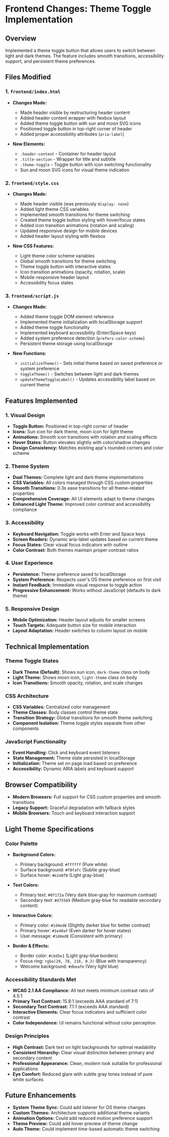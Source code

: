 # Frontend Changes: Theme Toggle Implementation

## Overview
Implemented a theme toggle button that allows users to switch between light and dark themes. The feature includes smooth transitions, accessibility support, and persistent theme preferences.

## Files Modified

### 1. `frontend/index.html`
- **Changes Made:**
  - Made header visible by restructuring header content
  - Added header content wrapper with flexbox layout
  - Added theme toggle button with sun and moon SVG icons
  - Positioned toggle button in top-right corner of header
  - Added proper accessibility attributes (`aria-label`)

- **New Elements:**
  - `.header-content` - Container for header layout
  - `.title-section` - Wrapper for title and subtitle
  - `.theme-toggle` - Toggle button with icon switching functionality
  - Sun and moon SVG icons for visual theme indication

### 2. `frontend/style.css`
- **Changes Made:**
  - Made header visible (was previously `display: none`)
  - Added light theme CSS variables
  - Implemented smooth transitions for theme switching
  - Created theme toggle button styling with hover/focus states
  - Added icon transition animations (rotation and scaling)
  - Updated responsive design for mobile devices
  - Added header layout styling with flexbox

- **New CSS Features:**
  - Light theme color scheme variables
  - Global smooth transitions for theme switching
  - Theme toggle button with interactive states
  - Icon transition animations (opacity, rotation, scale)
  - Mobile-responsive header layout
  - Accessibility focus states

### 3. `frontend/script.js`
- **Changes Made:**
  - Added theme toggle DOM element reference
  - Implemented theme initialization with localStorage support
  - Added theme toggle functionality
  - Implemented keyboard accessibility (Enter/Space keys)
  - Added system preference detection (`prefers-color-scheme`)
  - Persistent theme storage using localStorage

- **New Functions:**
  - `initializeTheme()` - Sets initial theme based on saved preference or system preference
  - `toggleTheme()` - Switches between light and dark themes
  - `updateThemeToggleLabel()` - Updates accessibility label based on current theme

## Features Implemented

### 1. Visual Design
- **Toggle Button:** Positioned in top-right corner of header
- **Icons:** Sun icon for dark theme, moon icon for light theme
- **Animations:** Smooth icon transitions with rotation and scaling effects
- **Hover States:** Button elevates slightly with color/shadow changes
- **Design Consistency:** Matches existing app's rounded corners and color scheme

### 2. Theme System
- **Dual Themes:** Complete light and dark theme implementations
- **CSS Variables:** All colors managed through CSS custom properties
- **Smooth Transitions:** 0.3s ease transitions for all theme-related properties
- **Comprehensive Coverage:** All UI elements adapt to theme changes
- **Enhanced Light Theme:** Improved color contrast and accessibility compliance

### 3. Accessibility
- **Keyboard Navigation:** Toggle works with Enter and Space keys
- **Screen Readers:** Dynamic aria-label updates based on current theme
- **Focus States:** Clear visual focus indicators with outline
- **Color Contrast:** Both themes maintain proper contrast ratios

### 4. User Experience
- **Persistence:** Theme preference saved to localStorage
- **System Preference:** Respects user's OS theme preference on first visit
- **Instant Feedback:** Immediate visual response to toggle action
- **Progressive Enhancement:** Works without JavaScript (defaults to dark theme)

### 5. Responsive Design
- **Mobile Optimization:** Header layout adjusts for smaller screens
- **Touch Targets:** Adequate button size for mobile interaction
- **Layout Adaptation:** Header switches to column layout on mobile

## Technical Implementation

### Theme Toggle States
- **Dark Theme (Default):** Shows sun icon, `dark-theme` class on body
- **Light Theme:** Shows moon icon, `light-theme` class on body
- **Icon Transitions:** Smooth opacity, rotation, and scale changes

### CSS Architecture
- **CSS Variables:** Centralized color management
- **Theme Classes:** Body classes control theme state
- **Transition Strategy:** Global transitions for smooth theme switching
- **Component Isolation:** Theme toggle styles separate from other components

### JavaScript Functionality
- **Event Handling:** Click and keyboard event listeners
- **State Management:** Theme state persisted in localStorage
- **Initialization:** Theme set on page load based on preference
- **Accessibility:** Dynamic ARIA labels and keyboard support

## Browser Compatibility
- **Modern Browsers:** Full support for CSS custom properties and smooth transitions
- **Legacy Support:** Graceful degradation with fallback styles
- **Mobile Browsers:** Touch and keyboard interaction support

## Light Theme Specifications

### Color Palette
- **Background Colors:**
  - Primary background: `#ffffff` (Pure white)
  - Surface background: `#f8fafc` (Subtle gray-blue)
  - Surface hover: `#e2e8f0` (Light gray-blue)

- **Text Colors:**
  - Primary text: `#0f172a` (Very dark blue-gray for maximum contrast)
  - Secondary text: `#475569` (Medium gray-blue for readable secondary content)

- **Interactive Colors:**
  - Primary color: `#1d4ed8` (Slightly darker blue for better contrast)
  - Primary hover: `#1e40af` (Even darker for hover states)
  - User message: `#1d4ed8` (Consistent with primary)

- **Border & Effects:**
  - Border color: `#cbd5e1` (Light gray-blue borders)
  - Focus ring: `rgba(29, 78, 216, 0.3)` (Blue with transparency)
  - Welcome background: `#dbeafe` (Very light blue)

### Accessibility Standards Met
- **WCAG 2.1 AA Compliance:** All text meets minimum contrast ratio of 4.5:1
- **Primary Text Contrast:** 15.8:1 (exceeds AAA standard of 7:1)
- **Secondary Text Contrast:** 7.1:1 (exceeds AAA standard)
- **Interactive Elements:** Clear focus indicators and sufficient color contrast
- **Color Independence:** UI remains functional without color perception

### Design Principles
- **High Contrast:** Dark text on light backgrounds for optimal readability
- **Consistent Hierarchy:** Clear visual distinction between primary and secondary content
- **Professional Appearance:** Clean, modern look suitable for professional applications
- **Eye Comfort:** Reduced glare with subtle gray tones instead of pure white surfaces

## Future Enhancements
- **System Theme Sync:** Could add listener for OS theme changes
- **Custom Themes:** Architecture supports additional theme variants
- **Animation Options:** Could add reduced motion preference support
- **Theme Preview:** Could add hover preview of theme change
- **Auto Theme:** Could implement time-based automatic theme switching
